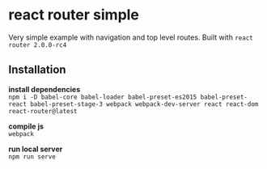 # react router simple

Very simple example with navigation and top level routes.
Built with `react router 2.0.0-rc4`

## Installation

**install dependencies**  
`npm i -D babel-core babel-loader babel-preset-es2015 babel-preset-react babel-preset-stage-3 webpack webpack-dev-server react react-dom react-router@latest`

**compile js**  
`webpack`

**run local server**  
`npm run serve`
